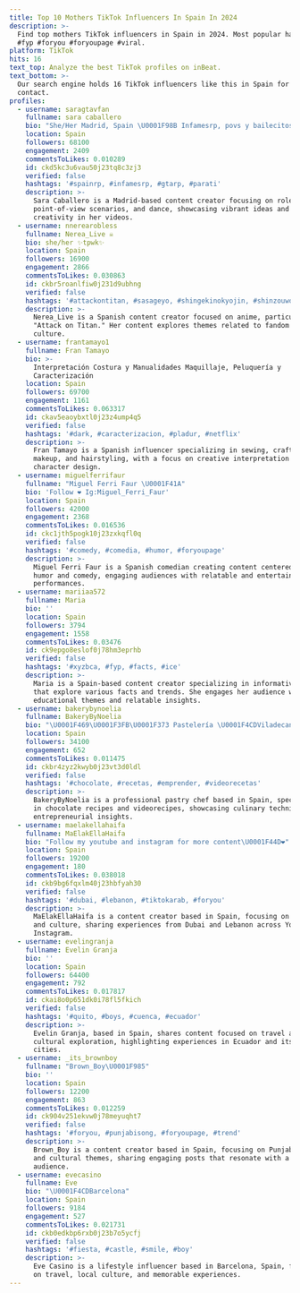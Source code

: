 ```yaml
---
title: Top 10 Mothers TikTok Influencers In Spain In 2024
description: >-
  Find top mothers TikTok influencers in Spain in 2024. Most popular hashtags:
  #fyp #foryou #foryoupage #viral.
platform: TikTok
hits: 16
text_top: Analyze the best TikTok profiles on inBeat.
text_bottom: >-
  Our search engine holds 16 TikTok influencers like this in Spain for you to
  contact.
profiles:
  - username: saragtavfan
    fullname: sara caballero
    bio: "She/Her Madrid, Spain \U0001F98B Infamesrp, povs y bailecitos ♡ dándole caña ♡"
    location: Spain
    followers: 68100
    engagement: 2409
    commentsToLikes: 0.010289
    id: ckd5kc3u6vau50j23tq8c3zj3
    verified: false
    hashtags: '#spainrp, #infamesrp, #gtarp, #parati'
    description: >-
      Sara Caballero is a Madrid-based content creator focusing on roleplay,
      point-of-view scenarios, and dance, showcasing vibrant ideas and
      creativity in her videos.
  - username: nnerearobless
    fullname: Nerea_Live ☠️
    bio: she/her ✨tpwk✨
    location: Spain
    followers: 16900
    engagement: 2866
    commentsToLikes: 0.030863
    id: ckbr5roanlfiw0j231d9ubhng
    verified: false
    hashtags: '#attackontitan, #sasageyo, #shingekinokyojin, #shinzouwosasageyo'
    description: >-
      Nerea_Live is a Spanish content creator focused on anime, particularly
      "Attack on Titan." Her content explores themes related to fandom and pop
      culture.
  - username: frantamayo1
    fullname: Fran Tamayo
    bio: >-
      Interpretación Costura y Manualidades Maquillaje, Peluquería y
      Caracterización
    location: Spain
    followers: 69700
    engagement: 1161
    commentsToLikes: 0.063317
    id: ckav5eaoybxtl0j23z4ump4q5
    verified: false
    hashtags: '#dark, #caracterizacion, #pladur, #netflix'
    description: >-
      Fran Tamayo is a Spanish influencer specializing in sewing, crafts,
      makeup, and hairstyling, with a focus on creative interpretation and
      character design.
  - username: miguelferrifaur
    fullname: "Miguel Ferri Faur \U0001F41A"
    bio: 'Follow ❤️ Ig:Miguel_Ferri_Faur'
    location: Spain
    followers: 42000
    engagement: 2368
    commentsToLikes: 0.016536
    id: ckc1jth5pogk10j23zxkqfl0q
    verified: false
    hashtags: '#comedy, #comedia, #humor, #foryoupage'
    description: >-
      Miguel Ferri Faur is a Spanish comedian creating content centered around
      humor and comedy, engaging audiences with relatable and entertaining
      performances.
  - username: mariiaa572
    fullname: Maria
    bio: ''
    location: Spain
    followers: 3794
    engagement: 1558
    commentsToLikes: 0.03476
    id: ck9epgo8eslof0j78hm3eprhb
    verified: false
    hashtags: '#xyzbca, #fyp, #facts, #ice'
    description: >-
      Maria is a Spain-based content creator specializing in informative posts
      that explore various facts and trends. She engages her audience with
      educational themes and relatable insights.
  - username: bakerybynoelia
    fullname: BakeryByNoelia
    bio: "\U0001F469\U0001F3FB‍\U0001F373 Pastelería \U0001F4CDViladecans ⌨️ @bakerybynoelia \U0001F4E7 noelia@bakerybynoelia.com"
    location: Spain
    followers: 34100
    engagement: 652
    commentsToLikes: 0.011475
    id: ckbr4zyz2kwyb0j23vt3d0ldl
    verified: false
    hashtags: '#chocolate, #recetas, #emprender, #videorecetas'
    description: >-
      BakeryByNoelia is a professional pastry chef based in Spain, specializing
      in chocolate recipes and videorecipes, showcasing culinary techniques and
      entrepreneurial insights.
  - username: maelakellahaifa
    fullname: MaElakEllaHaifa
    bio: "Follow my youtube and instagram for more content\U0001F44D❤️"
    location: Spain
    followers: 19200
    engagement: 180
    commentsToLikes: 0.038018
    id: ckb9bg6fqxlm40j23hbfyah30
    verified: false
    hashtags: '#dubai, #lebanon, #tiktokarab, #foryou'
    description: >-
      MaElakEllaHaifa is a content creator based in Spain, focusing on lifestyle
      and culture, sharing experiences from Dubai and Lebanon across YouTube and
      Instagram.
  - username: evelingranja
    fullname: Evelin Granja
    bio: ''
    location: Spain
    followers: 64400
    engagement: 792
    commentsToLikes: 0.017817
    id: ckai8o0p651dk0i78fl5fkich
    verified: false
    hashtags: '#quito, #boys, #cuenca, #ecuador'
    description: >-
      Evelin Granja, based in Spain, shares content focused on travel and
      cultural exploration, highlighting experiences in Ecuador and its vibrant
      cities.
  - username: _its_brownboy
    fullname: "Brown_Boy\U0001F985"
    bio: ''
    location: Spain
    followers: 12200
    engagement: 863
    commentsToLikes: 0.012259
    id: ck904v251ekvw0j78meyuqht7
    verified: false
    hashtags: '#foryou, #punjabisong, #foryoupage, #trend'
    description: >-
      Brown_Boy is a content creator based in Spain, focusing on Punjabi music
      and cultural themes, sharing engaging posts that resonate with a diverse
      audience.
  - username: evecasino
    fullname: Eve
    bio: "\U0001F4CDBarcelona"
    location: Spain
    followers: 9184
    engagement: 527
    commentsToLikes: 0.021731
    id: ckb0edkbp6rxb0j23b7o5ycfj
    verified: false
    hashtags: '#fiesta, #castle, #smile, #boy'
    description: >-
      Eve Casino is a lifestyle influencer based in Barcelona, Spain, focusing
      on travel, local culture, and memorable experiences.
---
```


